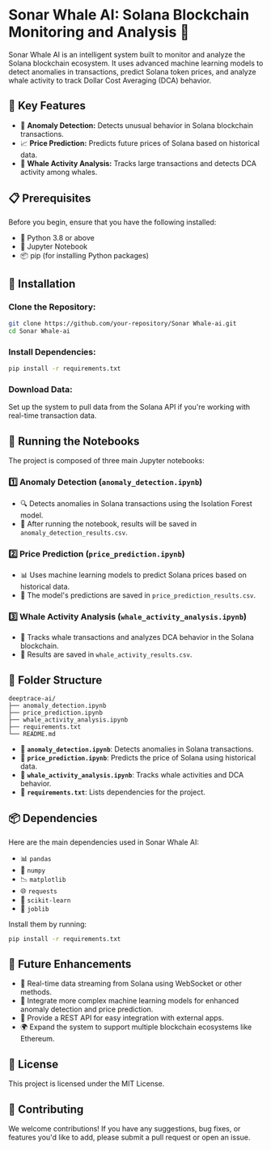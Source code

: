 # Sonar Whale AI: Solana Blockchain Monitoring and Analysis 🚀

Sonar Whale AI is an intelligent system built to monitor and analyze the Solana blockchain ecosystem. It uses advanced machine learning models to detect anomalies in transactions, predict Solana token prices, and analyze whale activity to track Dollar Cost Averaging (DCA) behavior.

## 🔑 Key Features
- 🛑 **Anomaly Detection:** Detects unusual behavior in Solana blockchain transactions.
- 📈 **Price Prediction:** Predicts future prices of Solana based on historical data.
- 🐋 **Whale Activity Analysis:** Tracks large transactions and detects DCA activity among whales.

## 📋 Prerequisites
Before you begin, ensure that you have the following installed:
- 🐍 Python 3.8 or above
- 📓 Jupyter Notebook
- 📦 pip (for installing Python packages)

## 🔧 Installation
### Clone the Repository:
```sh
git clone https://github.com/your-repository/Sonar Whale-ai.git
cd Sonar Whale-ai
```

### Install Dependencies:
```sh
pip install -r requirements.txt
```

### Download Data:
Set up the system to pull data from the Solana API if you're working with real-time transaction data.

## 🚀 Running the Notebooks
The project is composed of three main Jupyter notebooks:

### 1️⃣ Anomaly Detection (`anomaly_detection.ipynb`)
- 🔍 Detects anomalies in Solana transactions using the Isolation Forest model.
- 📄 After running the notebook, results will be saved in `anomaly_detection_results.csv`.

### 2️⃣ Price Prediction (`price_prediction.ipynb`)
- 📊 Uses machine learning models to predict Solana prices based on historical data.
- 📄 The model's predictions are saved in `price_prediction_results.csv`.

### 3️⃣ Whale Activity Analysis (`whale_activity_analysis.ipynb`)
- 🐳 Tracks whale transactions and analyzes DCA behavior in the Solana blockchain.
- 📄 Results are saved in `whale_activity_results.csv`.

## 📂 Folder Structure
```
deeptrace-ai/
├── anomaly_detection.ipynb
├── price_prediction.ipynb
├── whale_activity_analysis.ipynb
├── requirements.txt
└── README.md
```
- 📜 **`anomaly_detection.ipynb`**: Detects anomalies in Solana transactions.
- 📜 **`price_prediction.ipynb`**: Predicts the price of Solana using historical data.
- 📜 **`whale_activity_analysis.ipynb`**: Tracks whale activities and DCA behavior.
- 📜 **`requirements.txt`**: Lists dependencies for the project.

## 📦 Dependencies
Here are the main dependencies used in Sonar Whale AI:
- 📊 `pandas`
- 🔢 `numpy`
- 📉 `matplotlib`
- 🌐 `requests`
- 🧠 `scikit-learn`
- 💾 `joblib`

Install them by running:
```sh
pip install -r requirements.txt
```

## 🔮 Future Enhancements
- 📡 Real-time data streaming from Solana using WebSocket or other methods.
- 🤖 Integrate more complex machine learning models for enhanced anomaly detection and price prediction.
- 🔌 Provide a REST API for easy integration with external apps.
- 🌍 Expand the system to support multiple blockchain ecosystems like Ethereum.

## 📜 License
This project is licensed under the MIT License.

## 🤝 Contributing
We welcome contributions! If you have any suggestions, bug fixes, or features you'd like to add, please submit a pull request or open an issue.


